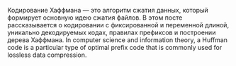 Кодирование Хаффмана — это алгоритм сжатия данных, который формирует основную идею сжатия файлов. В этом посте рассказывается о кодировании с фиксированной и переменной длиной, уникально декодируемых кодах, правилах префиксов и построении дерева Хаффмана.
In computer science and information theory, a Huffman code is a particular type of optimal prefix code that is commonly used for lossless data compression.